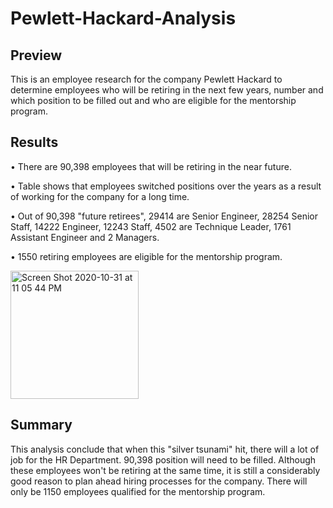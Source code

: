 # Pewlett-Hackard-Analysis

## **Preview**

This is an employee research for the company Pewlett Hackard to determine employees who will be retiring in the next few years, number and which position to be filled out and who are eligible for the mentorship program. 

## **Results**

• There are 90,398 employees that will be retiring in the near future. 

• Table shows that employees switched positions over the years as a result of working for the company for a long time.

• Out of 90,398 "future retirees", 29414 are Senior Engineer, 28254 Senior Staff, 14222 Engineer, 12243 Staff, 4502 are Technique Leader, 1761 Assistant Engineer and 2 Managers.

• 1550 retiring employees are eligible for the mentorship program. 

<img width="205" alt="Screen Shot 2020-10-31 at 11 05 44 PM" src="https://user-images.githubusercontent.com/71112826/97796621-7598e000-1bd1-11eb-88cd-8e6b0540f52d.png">


## **Summary**
This analysis conclude that when this "silver tsunami" hit, there will a lot of job for the HR Department. 90,398 position will need to be filled. Although these employees won't be retiring at the same time, it is still a considerably good reason to plan ahead hiring processes for the company. There will only be 1150 employees qualified for the mentorship program. 
